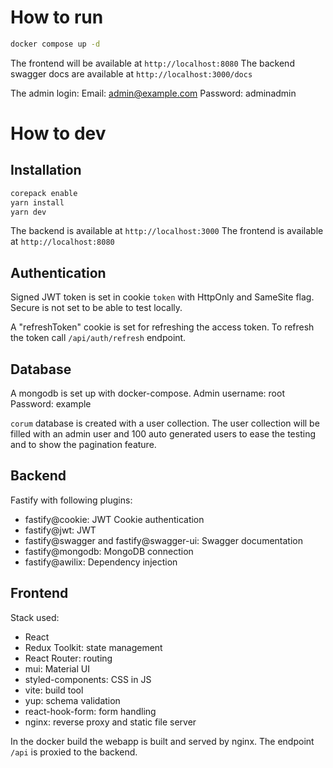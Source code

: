 # How to run

```bash
docker compose up -d
```

The frontend will be available at `http://localhost:8080`
The backend swagger docs are available at `http://localhost:3000/docs`

The admin login:
Email: admin@example.com
Password: adminadmin

# How to dev

## Installation

```bash
corepack enable
yarn install
yarn dev
```

The backend is available at `http://localhost:3000`
The frontend is available at `http://localhost:8080`

## Authentication

Signed JWT token is set in cookie `token` with HttpOnly and SameSite flag. Secure is not set to be able to test locally.

A "refreshToken" cookie is set for refreshing the access token. To refresh the token call `/api/auth/refresh` endpoint.

## Database

A mongodb is set up with docker-compose.
Admin username: root
Password: example

`corum` database is created with a user collection. The user collection will be filled with an admin user and 100 auto generated users to ease the testing and to show the pagination feature.

## Backend

Fastify with following plugins:

- fastify@cookie: JWT Cookie authentication
- fastify@jwt: JWT
- fastify@swagger and fastify@swagger-ui: Swagger documentation
- fastify@mongodb: MongoDB connection
- fastify@awilix: Dependency injection

## Frontend

Stack used:

- React
- Redux Toolkit: state management
- React Router: routing
- mui: Material UI
- styled-components: CSS in JS
- vite: build tool
- yup: schema validation
- react-hook-form: form handling
- nginx: reverse proxy and static file server

In the docker build the webapp is built and served by nginx. The endpoint `/api` is proxied to the backend.
